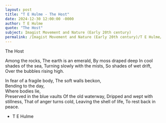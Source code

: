 ```yaml
---
layout: post
title: "T E Hulme - The Host"
date: 2024-12-30 12:00:00 -0000
author: T E Hulme
quote: "The Host"
subject: Imagist Movement and Nature (Early 20th century)
permalink: /Imagist Movement and Nature (Early 20th century)/T E Hulme/T E Hulme - The Host
---
```


The Host

Among the rocks,
The earth is an emerald,
By moss draped deep
In cool shades of the sea,
Turning slowly with the mists,
So shades of wet drift,
Over the bubbles rising high.

In fear of a fragile body,
The soft walls beckon,  
Bending to the day,  
Where bodies lie,  
Preserved in the blue vaults
Of the old waterway,
Dripped and wept with stillness,
That of anger turns cold,
Leaving the shell of life,
To rest back in peace.

- T E Hulme
